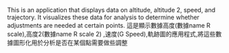 This is an application that displays data on altitude, altitude 2, speed, and trajectory. It visualizes these data for analysis to determine whether adjustments are needed at certain points.
這是顯示數據高度(數據name R scale),高度2(數據name R scale 2) ,速度(G Speed),軌跡圖的應用程式,將這些數據圖形化用於分析是否在某個點需要做些調整
